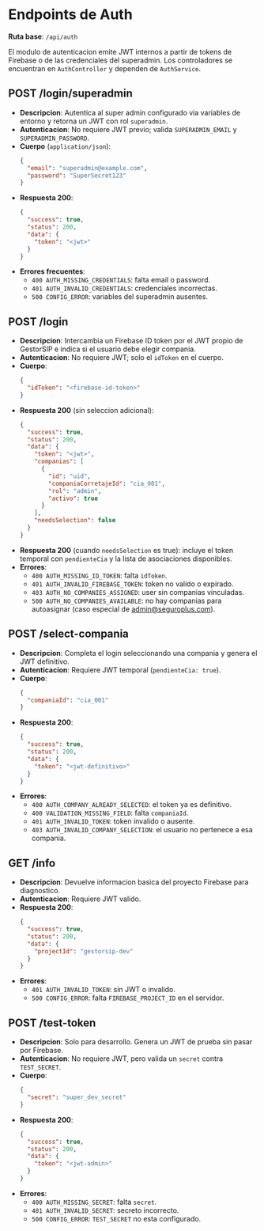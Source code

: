 ﻿# Endpoints de Auth

**Ruta base**: `/api/auth`

El modulo de autenticacion emite JWT internos a partir de tokens de Firebase o de las credenciales del superadmin. Los controladores se encuentran en `AuthController` y dependen de `AuthService`.

## POST /login/superadmin
- **Descripcion**: Autentica al super admin configurado via variables de entorno y retorna un JWT con rol `superadmin`.
- **Autenticacion**: No requiere JWT previo; valida `SUPERADMIN_EMAIL` y `SUPERADMIN_PASSWORD`.
- **Cuerpo** (`application/json`):
  ```json
  {
    "email": "superadmin@example.com",
    "password": "SuperSecret123"
  }
  ```
- **Respuesta 200**:
  ```json
  {
    "success": true,
    "status": 200,
    "data": {
      "token": "<jwt>"
    }
  }
  ```
- **Errores frecuentes**:
  - `400 AUTH_MISSING_CREDENTIALS`: falta email o password.
  - `401 AUTH_INVALID_CREDENTIALS`: credenciales incorrectas.
  - `500 CONFIG_ERROR`: variables del superadmin ausentes.

## POST /login
- **Descripcion**: Intercambia un Firebase ID token por el JWT propio de GestorSIP e indica si el usuario debe elegir compania.
- **Autenticacion**: No requiere JWT; solo el `idToken` en el cuerpo.
- **Cuerpo**:
  ```json
  {
    "idToken": "<firebase-id-token>"
  }
  ```
- **Respuesta 200** (sin seleccion adicional):
  ```json
  {
    "success": true,
    "status": 200,
    "data": {
      "token": "<jwt>",
      "companias": [
        {
          "id": "uid",
          "companiaCorretajeId": "cia_001",
          "rol": "admin",
          "activo": true
        }
      ],
      "needsSelection": false
    }
  }
  ```
- **Respuesta 200** (cuando `needsSelection` es true): incluye el token temporal con `pendienteCia` y la lista de asociaciones disponibles.
- **Errores**:
  - `400 AUTH_MISSING_ID_TOKEN`: falta `idToken`.
  - `401 AUTH_INVALID_FIREBASE_TOKEN`: token no valido o expirado.
  - `403 AUTH_NO_COMPANIES_ASSIGNED`: user sin companias vinculadas.
  - `500 AUTH_NO_COMPANIES_AVAILABLE`: no hay companias para autoasignar (caso especial de admin@seguroplus.com).

## POST /select-compania
- **Descripcion**: Completa el login seleccionando una compania y genera el JWT definitivo.
- **Autenticacion**: Requiere JWT temporal (`pendienteCia: true`).
- **Cuerpo**:
  ```json
  {
    "companiaId": "cia_001"
  }
  ```
- **Respuesta 200**:
  ```json
  {
    "success": true,
    "status": 200,
    "data": {
      "token": "<jwt-definitivo>"
    }
  }
  ```
- **Errores**:
  - `400 AUTH_COMPANY_ALREADY_SELECTED`: el token ya es definitivo.
  - `400 VALIDATION_MISSING_FIELD`: falta `companiaId`.
  - `401 AUTH_INVALID_TOKEN`: token invalido o ausente.
  - `403 AUTH_INVALID_COMPANY_SELECTION`: el usuario no pertenece a esa compania.

## GET /info
- **Descripcion**: Devuelve informacion basica del proyecto Firebase para diagnostico.
- **Autenticacion**: Requiere JWT valido.
- **Respuesta 200**:
  ```json
  {
    "success": true,
    "status": 200,
    "data": {
      "projectId": "gestorsip-dev"
    }
  }
  ```
- **Errores**:
  - `401 AUTH_INVALID_TOKEN`: sin JWT o invalido.
  - `500 CONFIG_ERROR`: falta `FIREBASE_PROJECT_ID` en el servidor.

## POST /test-token
- **Descripcion**: Solo para desarrollo. Genera un JWT de prueba sin pasar por Firebase.
- **Autenticacion**: No requiere JWT, pero valida un `secret` contra `TEST_SECRET`.
- **Cuerpo**:
  ```json
  {
    "secret": "super_dev_secret"
  }
  ```
- **Respuesta 200**:
  ```json
  {
    "success": true,
    "status": 200,
    "data": {
      "token": "<jwt-admin>"
    }
  }
  ```
- **Errores**:
  - `400 AUTH_MISSING_SECRET`: falta `secret`.
  - `401 AUTH_INVALID_SECRET`: secreto incorrecto.
  - `500 CONFIG_ERROR`: `TEST_SECRET` no esta configurado.
